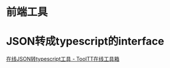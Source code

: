 # 前端工具

# JSON转成typescript的interface
[在线JSON转typescript工具 - ToolTT在线工具箱](https://tooltt.com/json2typescript/)